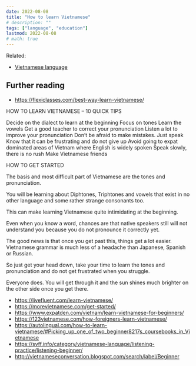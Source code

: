 ```yaml
---
date: 2022-08-08
title: "How to learn Vietnamese"
# description: ""
tags: ["language", "education"]
lastmod: 2022-08-08
# math: true
---
```


Related:

- [Vietnamese language](/vietnamese-language/)

## Further reading

- <https://flexiclasses.com/best-way-learn-vietnamese/>

HOW TO LEARN VIETNAMESE – 10 QUICK TIPS

Decide on the dialect to learn at the beginning
Focus on tones
Learn the vowels
Get a good teacher to correct your pronunciation
Listen a lot to improve your pronunciation
Don’t be afraid to make mistakes. Just speak
Know that it can be frustrating and do not give up
Avoid going to expat dominated areas of Vietnam where English is widely spoken
Speak slowly, there is no rush
Make Vietnamese friends

HOW TO GET STARTED

The basis and most difficult part of Vietnamese are the tones and pronunciation.

You will be learning about Diphtones, Triphtones and vowels that exist in no other language and some rather strange consonants too.

This can make learning Vietnamese quite intimidating at the beginning.

Even when you know a word, chances are that native speakers still will not understand you because you do not pronounce it correctly yet.

The good news is that once you get past this, things get a lot easier. Vietnamese grammar is much less of a headache than Japanese, Spanish or Russian.

So just get your head down, take your time to learn the tones and pronunciation and do not get frustrated when you struggle.

Everyone does. You will get through it and the sun shines much brighter on the other side once you get there.

- <https://livefluent.com/learn-vietnamese/>
- <https://morevietnamese.com/get-started/>
- <https://www.expatden.com/vietnam/learn-vietnamese-for-beginners/>
- <https://123vietnamese.com/how-foreigners-learn-vietnamese/>
- <https://autolingual.com/how-to-learn-vietnamese/#Picking_up_one_of_two_beginner8217s_coursebooks_in_Vietnamese>
- <https://svff.info/category/vietnamese-language/listening-practice/listening-beginner/>
- <http://vietnameseconversation.blogspot.com/search/label/Beginner>
